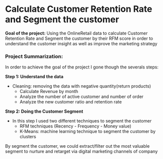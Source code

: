 # Calculate Customer Retention Rate and Segment the customer

**Goal of the project:** Using the OnlineRetail data to calculate Customer Retention Rate and Segment the customer by their RFM score in order to understand the customer insight as well as improve the marketing strategy 

### **Project Summarization:**
  In order to achieve the goal of the project I gone though the severals steps:

**Step 1: Understand the data**
- Cleaning: removing the data with negative quantity(return products)
  - Calculate Revenue by month
  - Analyze the number of active customer and number of order
  - Analyze the new customer ratio and retention rate
 
**Step 2: Doing the Customer Segment**
- In this step I used two different techniques to segment the customer
    - RFM techniques (Recency - Frequency - Money value)
    - K-Means: machine learning technique to segment the customer by clusters
  
By segment the customer, we could extract/filter out the most valuable segment to nurture and retarget via digital marketing channels of company 


